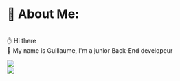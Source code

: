 # 💫 About Me:
<br />
✋ Hi there
<br />
🙋 My name is Guillaume, I'm a junior Back-End developeur
<br />

![](https://github-readme-streak-stats.herokuapp.com/?user=Gwigzz&theme=merko&hide_border=true) 
<br />
![](https://github-readme-stats.vercel.app/api/top-langs/?username=Gwigzz&langs_count=20&theme=merko&hide_border=true)
<br />
